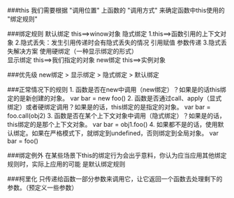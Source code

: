 ###this
	我们需要根据 "调用位置" 上函数的 "调用方式" 来确定函数中this使用的   "绑定规则"
	
###绑定规则
	默认绑定
		this==>winow对象
	隐式绑定
		1.this==>函数引用的上下文对象
		2.隐式丢失：发生引用传递时会有隐式丢失的情况
			引用赋值
			参数传递
		3.隐式丢失解决方案
			使用硬绑定（一种显示绑定的形式）		
	显示绑定
		this==>我们指定的对象
	new绑定
		this==>实例对象
	
###优先级
	new绑定 > 显示绑定 > 隐式绑定 > 默认绑定
	
###正常情况下的规则
	1.	函数是否在new中调用（new绑定）？如果是的话this绑定的是新创建的对象。
		var	bar	=	new	foo()
	2.	函数是否通过call、apply（显式绑定）或者硬绑定调用？如果是的话，this绑定的是指定的对象。
		var	bar	=	foo.call(obj2)
	3.	函数是否在某个上下文对象中调用（隐式绑定）？如果是的话，this绑定的是那个上下文对象。
		var	bar	=	obj1.foo()
	4.	如果都不是的话，使用默认绑定。如果在严格模式下，就绑定到undefined，否则绑定到全局对象。
		var	bar	=	foo()


###绑定例外
	在某些场景下this的绑定行为会出乎意料，你认为应当应用其他绑定规则时，实际上应用的可能 是默认绑定规则
	
###柯里化
	只传递给函数一部分参数来调用它，让它返回一个函数去处理剩下的参数。（预定义一些参数）
